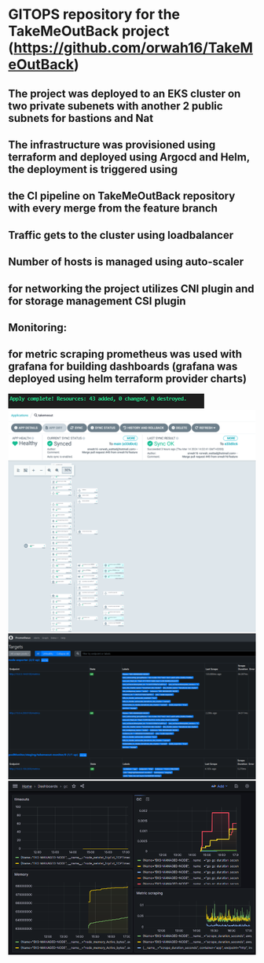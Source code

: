 # GITOPS repository for the TakeMeOutBack project (https://github.com/orwah16/TakeMeOutBack)
## The project was deployed to an EKS cluster on two private subenets with another 2 public subnets for bastions and Nat
## The infrastructure was provisioned using terraform and deployed using Argocd and Helm, the deployment is triggered using 
## the CI pipeline on TakeMeOutBack repository with every merge from the feature branch
## Traffic gets to the cluster using loadbalancer
## Number of hosts is managed using auto-scaler
## for networking the project utilizes CNI plugin and for storage management CSI plugin
## Monitoring:
## for metric scraping prometheus was used with grafana for building dashboards (grafana was deployed using helm terraform provider charts)
![alt text](./Images/terraform.png?raw=true)
![alt text](./Images/argocd.png?raw=true)
![alt text](./Images/prometheus.png?raw=true)
![alt text](./Images/grafana.png?raw=true)
